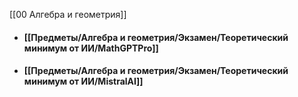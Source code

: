 [[00 Алгебра и геометрия]]

- #### [[Предметы/Алгебра и геометрия/Экзамен/Теоретический минимум от ИИ/MathGPTPro]]
- #### [[Предметы/Алгебра и геометрия/Экзамен/Теоретический минимум от ИИ/MistralAI]]